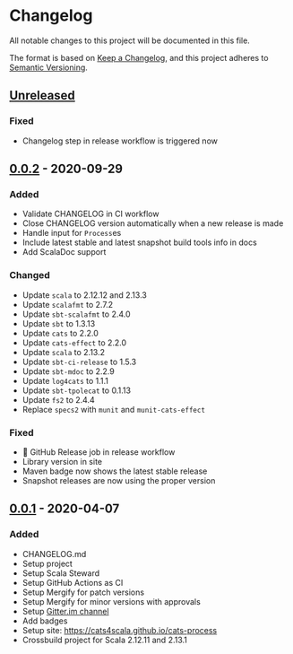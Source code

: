 # Changelog

All notable changes to this project will be documented in this file.

The format is based on [Keep a Changelog](https://keepachangelog.com/en/1.0.0/), and this project adheres to [Semantic Versioning](https://semver.org/spec/v2.0.0.html).

## [Unreleased]

### Fixed
- Changelog step in release workflow is triggered now

## [0.0.2] - 2020-09-29
### Added
- Validate CHANGELOG in CI workflow
- Close CHANGELOG version automatically when a new release is made
- Handle input for `Process`es
- Include latest stable and latest snapshot build tools info in docs
- Add ScalaDoc support

### Changed
- Update `scala` to 2.12.12 and 2.13.3
- Update `scalafmt` to 2.7.2
- Update `sbt-scalafmt` to 2.4.0
- Update `sbt` to 1.3.13
- Update `cats` to 2.2.0
- Update `cats-effect` to 2.2.0
- Update `scala` to 2.13.2
- Update `sbt-ci-release` to 1.5.3
- Update `sbt-mdoc` to 2.2.9
- Update `log4cats` to 1.1.1
- Update `sbt-tpolecat` to 0.1.13
- Update `fs2` to 2.4.4
- Replace `specs2` with `munit` and `munit-cats-effect`

### Fixed
- :rocket: GitHub Release job in release workflow
- Library version in site
- Maven badge now shows the latest stable release
- Snapshot releases are now using the proper version

## [0.0.1] - 2020-04-07
### Added
- CHANGELOG.md
- Setup project
- Setup Scala Steward
- Setup GitHub Actions as CI
- Setup Mergify for patch versions
- Setup Mergify for minor versions with approvals
- Setup [Gitter.im channel](https://gitter.im/cats4scala/cats-process)
- Add badges
- Setup site: https://cats4scala.github.io/cats-process
- Crossbuild project for Scala 2.12.11 and 2.13.1

[Unreleased]: https://github.com/cats4scala/cats-process/compare/v0.0.2...HEAD
[0.0.2]: https://github.com/cats4scala/cats-process/compare/v0.0.1...v0.0.2
[0.0.1]: https://github.com/cats4scala/cats-process/compare/4ee110a...v0.0.1
